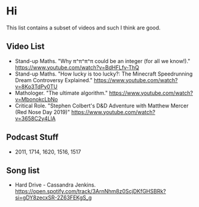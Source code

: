 # Hi

This list contains a subset of videos and such I think are good.

## Video List

- Stand-up Maths. "Why π^π^π^π could be an integer (for all we know!)." <https://www.youtube.com/watch?v=BdHFLfv-ThQ>
- Stand-up Maths. "How lucky is too lucky?: The Minecraft Speedrunning Dream Controversy Explained." <https://www.youtube.com/watch?v=8Ko3TdPy0TU>
- Mathologer. "The ultimate algorithm." <https://www.youtube.com/watch?v=MbonokcLbNo>
- Critical Role. "Stephen Colbert's D&D Adventure with Matthew Mercer (Red Nose Day 2019)" <https://www.youtube.com/watch?v=3658C2y4LlA>

## Podcast Stuff

- 2011, 1714, 1620, 1516, 1517

## Song list

- Hard Drive - Cassandra Jenkins. <https://open.spotify.com/track/3ArnNhm8z0ScjDKfGHSBRk?si=gDY8zecxSR-2Z63FEKgS_g>

